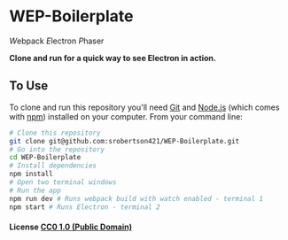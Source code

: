 # WEP-Boilerplate
*W*ebpack
*E*lectron
*P*haser

**Clone and run for a quick way to see Electron in action.**

## To Use

To clone and run this repository you'll need [Git](https://git-scm.com) and [Node.js](https://nodejs.org/en/download/) (which comes with [npm](http://npmjs.com)) installed on your computer. From your command line:

```bash
# Clone this repository
git clone git@github.com:srobertson421/WEP-Boilerplate.git
# Go into the repository
cd WEP-Boilerplate
# Install dependencies
npm install
# Open two terminal windows
# Run the app
npm run dev # Runs webpack build with watch enabled - terminal 1
npm start # Runs Electron - terminal 2
```

#### License [CC0 1.0 (Public Domain)](LICENSE.md)

